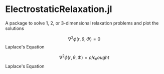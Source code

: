 # ElectrostaticRelaxation.jl

A package to solve 1, 2, or 3-dimensional relaxation problems and plot the solutions 


  $$ \nabla^{2}\phi(r,\theta,\Phi)=0 $$ Laplace's Equation 
  
  $$ \nabla^{2}\phi(r,\theta,\Phi)=\rho/\epsilon_nought $$ Laplace's Equation 

